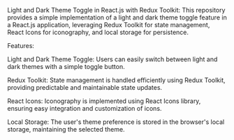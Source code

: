 Light and Dark Theme Toggle in React.js with Redux Toolkit:
This repository provides a simple implementation of a light and dark theme toggle feature in a React.js application, leveraging Redux Toolkit for state management, React Icons for iconography, and local storage for persistence.

Features:

Light and Dark Theme Toggle:
Users can easily switch between light and dark themes with a simple toggle button.

Redux Toolkit: 
State management is handled efficiently using Redux Toolkit, providing predictable and maintainable state updates.

React Icons:
Iconography is implemented using React Icons library, ensuring easy integration and customization of icons.

Local Storage:
The user's theme preference is stored in the browser's local storage, maintaining the selected theme.